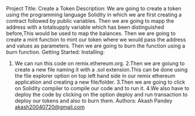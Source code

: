 Project Title: Create a Token
Description: We are going to create a token using the programming language Solidity in which we are first creating a contract followed by public variables.
Then we are going to mapp the address with a totalsupply variable which has been distinguished before,This would be used to map the balances.
Then we are going to create a mint function to mint our token where we would pass the address and values as parameters.
Then we are going to burn the function using a burn function.
Getting Started:
Installing:
1. We can run this code on remix.ethereum.org.
2.Then we are goiung to create a new file naming it with a .sol extension.This can be done using the file explorer option on top left hand side in our remix ethereum application and creating a new file/folder.
3.Then we are going to click on Solidity compiler to compile our code and to run it.
4.We also have to deploy the code by clicking on the option deploy and run transaction to deploy our tokens and also to burn them.
Authors:
Akash Pandey
akash20040720@gmail.com

